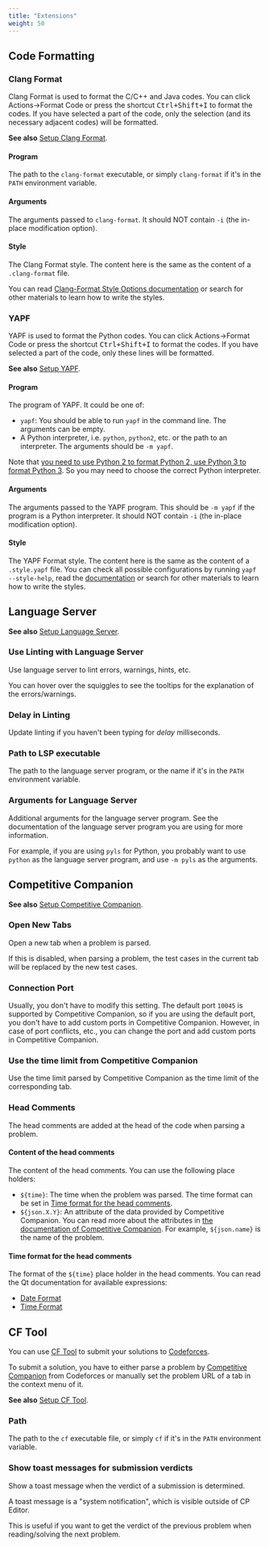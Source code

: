 ```yaml
---
title: "Extensions"
weight: 50
---
```


## Code Formatting

### Clang Format

Clang Format is used to format the C/C++ and Java codes. You can click Actions->Format Code or press the shortcut <kbd>Ctrl+Shift+I</kbd> to format the codes. If you have selected a part of the code, only the selection (and its necessary adjacent codes) will be formatted.

**See also** [Setup Clang Format](../../setup/_index.zh.md#setup-clang-format).

#### Program

The path to the `clang-format` executable, or simply `clang-format` if it's in the `PATH` environment variable.

#### Arguments

The arguments passed to `clang-format`. It should NOT contain `-i` (the in-place modification option).

#### Style

The Clang Format style. The content here is the same as the content of a `.clang-format` file.

You can read [Clang-Format Style Options documentation](https://clang.llvm.org/docs/ClangFormatStyleOptions.html) or search for other materials to learn how to write the styles.

### YAPF

YAPF is used to format the Python codes. You can click Actions->Format Code or press the shortcut <kbd>Ctrl+Shift+I</kbd> to format the codes. If you have selected a part of the code, only these lines will be formatted.

**See also** [Setup YAPF](../../setup/_index.zh.md#yapf).

#### Program

The program of YAPF. It could be one of:

-   `yapf`: You should be able to run `yapf` in the command line. The arguments can be empty.
-   A Python interpreter, i.e. `python`, `python2`, etc. or the path to an interpreter. The arguments should be `-m yapf`.

Note that [you need to use Python 2 to format Python 2, use Python 3 to format Python 3](https://github.com/google/yapf#python-versions). So you may need to choose the correct Python interpreter.

#### Arguments

The arguments passed to the YAPF program. This should be `-m yapf` if the program is a Python interpreter. It should NOT contain `-i` (the in-place modification option).

#### Style

The YAPF Format style. The content here is the same as the content of a `.style.yapf` file. You can check all possible configurations by running `yapf --style-help`, read the [documentation](https://github.com/google/yapf#formatting-style) or search for other materials to learn how to write the styles.

## Language Server

**See also** [Setup Language Server](../../setup/_index.zh.md#setup-language-server).

### Use Linting with Language Server

Use language server to lint errors, warnings, hints, etc.

You can hover over the squiggles to see the tooltips for the explanation of the errors/warnings.

### Delay in Linting

Update linting if you haven't been typing for _delay_ milliseconds.

### Path to LSP executable

The path to the language server program, or the name if it's in the `PATH` environment variable.

### Arguments for Language Server

Additional arguments for the language server program. See the documentation of the language server program you are using for more information.

For example, if you are using `pyls` for Python, you probably want to use `python` as the language server program, and use `-m pyls` as the arguments.

## Competitive Companion

**See also** [Setup Competitive Companion](../../setup/_index.zh.md#setup-competitive-companion).

### Open New Tabs

Open a new tab when a problem is parsed.

If this is disabled, when parsing a problem, the test cases in the current tab will be replaced by the new test cases.

### Connection Port

Usually, you don't have to modify this setting. The default port `10045` is supported by Competitive Companion, so if you are using the default port, you don't have to add custom ports in Competitive Companion. However, in case of port conflicts, etc., you can change the port and add custom ports in Competitive Companion.

### Use the time limit from Competitive Companion

Use the time limit parsed by Competitive Companion as the time limit of the corresponding tab.

### Head Comments

The head comments are added at the head of the code when parsing a problem.

#### Content of the head comments

The content of the head comments. You can use the following place holders:

-   `${time}`: The time when the problem was parsed. The time format can be set in [Time format for the head comments](#time-format).
-   `${json.X.Y}`: An attribute of the data provided by Competitive Companion. You can read more about the attributes in [the documentation of Competitive Companion](https://github.com/jmerle/competitive-companion#explanation). For example, `${json.name}` is the name of the problem.

#### Time format for the head comments

The format of the `${time}` place holder in the head comments. You can read the Qt documentation for available expressions:

-   [Date Format](https://doc.qt.io/qt-5/qdate.html#toString-3)
-   [Time Format](https://doc.qt.io/qt-5/qtime.html#toString)

## CF Tool

You can use [CF Tool](https://github.com/xalanq/cf-tool/) to submit your solutions to [Codeforces](https://codeforces.com).

To submit a solution, you have to either parse a problem by [Competitive Companion](#competitive-companion) from Codeforces or manually set the problem URL of a tab in the context menu of it.

**See also** [Setup CF Tool](../../setup/_index.zh.md#setup-cf-tool).

### Path

The path to the `cf` executable file, or simply `cf` if it's in the `PATH` environment variable.

### Show toast messages for submission verdicts

Show a toast message when the verdict of a submission is determined.

A toast message is a "system notification", which is visible outside of CP Editor.

This is useful if you want to get the verdict of the previous problem when reading/solving the next problem.
